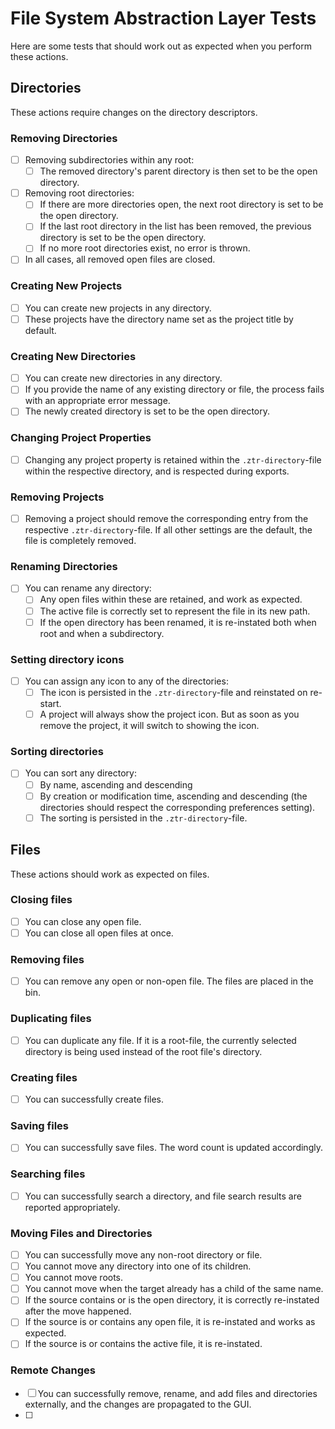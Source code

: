 # File System Abstraction Layer Tests

Here are some tests that should work out as expected when you perform these actions.

## Directories

These actions require changes on the directory descriptors.

### Removing Directories

- [ ] Removing subdirectories within any root:
    - [ ] The removed directory's parent directory is then set to be the open directory.
- [ ] Removing root directories:
    - [ ] If there are more directories open, the next root directory is set to be the open directory.
    - [ ] If the last root directory in the list has been removed, the previous directory is set to be the open directory.
    - [ ] If no more root directories exist, no error is thrown.
- [ ] In all cases, all removed open files are closed.

### Creating New Projects

- [ ] You can create new projects in any directory.
- [ ] These projects have the directory name set as the project title by default.

### Creating New Directories

- [ ] You can create new directories in any directory.
- [ ] If you provide the name of any existing directory or file, the process fails with an appropriate error message.
- [ ] The newly created directory is set to be the open directory.

### Changing Project Properties

- [ ] Changing any project property is retained within the `.ztr-directory`-file within the respective directory, and is respected during exports.

### Removing Projects

- [ ] Removing a project should remove the corresponding entry from the respective `.ztr-directory`-file. If all other settings are the default, the file is completely removed.

### Renaming Directories

- [ ] You can rename any directory:
    - [ ] Any open files within these are retained, and work as expected.
    - [ ] The active file is correctly set to represent the file in its new path.
    - [ ] If the open directory has been renamed, it is re-instated both when root and when a subdirectory.

### Setting directory icons

- [ ] You can assign any icon to any of the directories:
    - [ ] The icon is persisted in the `.ztr-directory`-file and reinstated on re-start.
    - [ ] A project will always show the project icon. But as soon as you remove the project, it will switch to showing the icon.

### Sorting directories

- [ ] You can sort any directory:
    - [ ] By name, ascending and descending
    - [ ] By creation or modification time, ascending and descending (the directories should respect the corresponding preferences setting).
    - [ ] The sorting is persisted in the `.ztr-directory`-file.

## Files

These actions should work as expected on files.

### Closing files

- [ ] You can close any open file.
- [ ] You can close all open files at once.

### Removing files

- [ ] You can remove any open or non-open file. The files are placed in the bin.

### Duplicating files

- [ ] You can duplicate any file. If it is a root-file, the currently selected directory is being used instead of the root file's directory.

### Creating files

- [ ] You can successfully create files.

### Saving files

- [ ] You can successfully save files. The word count is updated accordingly.

### Searching files

- [ ] You can successfully search a directory, and file search results are reported appropriately.

### Moving Files and Directories

- [ ] You can successfully move any non-root directory or file.
- [ ] You cannot move any directory into one of its children.
- [ ] You cannot move roots.
- [ ] You cannot move when the target already has a child of the same name.
- [ ] If the source contains or is the open directory, it is correctly re-instated after the move happened.
- [ ] If the source is or contains any open file, it is re-instated and works as expected.
- [ ] If the source is or contains the active file, it is re-instated.

### Remote Changes

- [ ] You can successfully remove, rename, and add files and directories externally, and the changes are propagated to the GUI.
- [ ]
